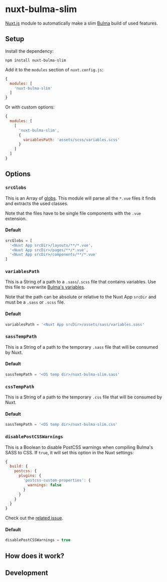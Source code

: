 # nuxt-bulma-slim

[Nuxt.js](https://nuxtjs.org) module to automatically make a slim
[Bulma](https://bulma.io) build of used features.


## Setup

Install the dependency:

```shell
npm install nuxt-bulma-slim
```

Add it to the `modules` section of `nuxt.config.js`:

```javascript
{
  modules: [
    'nuxt-bulma-slim'
  ]
}
```

Or with custom options:

```javascript
{
  modules: [
    [
      'nuxt-bulma-slim',
      {
        variablesPath: 'assets/scss/variables.scss'
      }
    ]
  ]
}
```


## Options

### `srcGlobs`

This is an Array of [globs](https://github.com/sindresorhus/globby). This module
will parse all the `*.vue` files it finds and extracts the used classes.

Note that the files have to be single file components with the `.vue`
extension.

#### Default

```javascript
srcGlobs = [
  '<Nuxt App srcDir>/layouts/**/*.vue',
  '<Nuxt App srcDir>/pages/**/*.vue',
  '<Nuxt App srcDir>/components/**/*.vue'
]
```

### `variablesPath`

This is a String of a path to a `.sass`/`.scss` file that contains variables.
Use this file to overwrite
[Bulma's variables](https://bulma.io/documentation/overview/variables/).

Note that the path can be absolute or relative to the Nuxt App `srcDir` and must
be a `.sass` or `.scss` file.

#### Default

```javascript
variablesPath = '<Nuxt App srcDir>/assets/sass/variables.sass'
```

### `sassTempPath`

This is a String of a path to the temporary `.sass` file that will be consumed
by Nuxt.

#### Default

```javascript
sassTempPath = '<OS temp dir>/nuxt-bulma-slim.sass'
```

### `cssTempPath`

This is a String of a path to the temporary `.css` file that will be consumed
by Nuxt.

#### Default

```javascript
sassTempPath = '<OS temp dir>/nuxt-bulma-slim.css'
```

### `disablePostCSSWarnings`

This is a Boolean to disable PostCSS warnings when compiling Bulma's SASS to
CSS. If `true`, it will set this option in the Nuxt settings:

```javascript
{
  build: {
    postcss: {
      plugins: {
        'postcss-custom-properties': {
          warnings: false
        }
      }
    }
  }
}
```

Check out the [related issue](https://github.com/nuxt/nuxt.js/issues/1670).

#### Default

```javascript
disablePostCSSWarnings = true
```


## How does it work?



## Development
